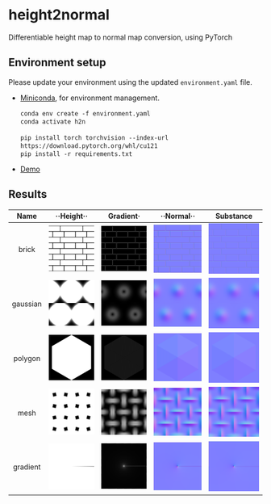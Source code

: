 # height2normal
Differentiable height map to normal map conversion, using PyTorch

## Environment setup
Please update your environment using the updated `environment.yaml` file.

- [Miniconda](https://docs.conda.io/projects/miniconda/en/latest/), for environment management.

    ```
    conda env create -f environment.yaml
    conda activate h2n

    pip install torch torchvision --index-url https://download.pytorch.org/whl/cu121
    pip install -r requirements.txt
    ```
- [Demo](demo.ipynb)

## Results


| Name   | ··Height··  | Gradient·  |  ··Normal··  | Substance |
|  :---: | :---:   | :---:     | :---:    | :---:     |
|brick   |![](data/brick.png)   |![](res/brick_grad.png)   | ![](res/brick_normal.png)     | ![](res/brick_normal_sd.png)    |
|gaussian|![](data/gaussian.png)|![](res/gaussian_grad.png)| ![](res/gaussian_normal.png)  | ![](res/gaussian_normal_sd.png) |
|polygon |![](data/polygon.png) |![](res/polygon_grad.png) | ![](res/polygon_normal.png)   | ![](res/polygon_normal_sd.png)  |
|mesh    |![](data/mesh.png)    |![](res/mesh_grad.png)    | ![](res/mesh_normal.png)      | ![](res/mesh_normal_sd.png)     |
|gradient|![](data/gradient.png)|![](res/gradient_grad.png)| ![](res/gradient_normal.png)  | ![](res/gradient_normal_sd.png) |